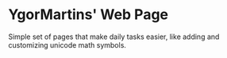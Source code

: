 # YgorMartins' Web Page
Simple set of pages that make daily tasks easier, like adding and customizing unicode math symbols.
